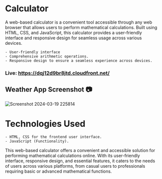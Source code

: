 # Calculator

A web-based calculator is a convenient tool accessible through any web browser that allows users to perform mathematical calculations. Built using HTML, CSS, and JavaScript, this calculator provides a user-friendly interface and responsive design for seamless usage across various devices.

    - User-friendly interface
    - Comprehensive arithmetic operations.
    - Responsive design to ensure a seamless experience across devices.

### Live:  https://dqj12d9br8jtd.cloudfront.net/

## Weather App Screenshot 📷
![Screenshot 2024-03-19 225814](https://github.com/yuvarajrece/Calculator/assets/131381006/f701d6bb-21e4-41c8-8678-88606d4aae69)

# Technologies Used

    - HTML, CSS for the frontend user interface.
    - JavaScript (Functionality).


This web-based calculator offers a convenient and accessible solution for performing mathematical calculations online. With its user-friendly interface, responsive design, and essential features, it caters to the needs of users across various platforms, from casual users to professionals requiring basic or advanced mathematical functions.
